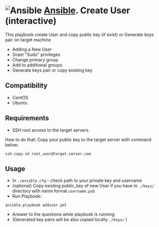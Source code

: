 # ![Ansible](https://gquintana.github.io/images/logos/ansible.png) [Ansible](https://www.ansible.com). Create User (interactive)

This playbook create User and copy public key (if exist) or Generate keys pair on target machine
* Adding a New User
* Grant "Sudo" privileges
* Change primary group
* Add to additional groups
* Generate keys pair or copy existing key

## Compatibility
* CentOS
* Ubuntu

## Requirements
* SSH root access to the target servers. 

How to do that: Copy your public key to the target server with command below:
```
ssh-copy-id root_user@target.server.com
```

## Usage
* In `./ansible.cfg` - check path to your private key and username 
* (optional) Copy existing public_key of new User if you have to `./keys/` directory with name format `username.pub`
* Run Playbook:
```
ansible-playbook adduser.yml
```
* Answer to the questions while playbook is running.
* (Generated key pairs will be also copied locally `./keys/` ) 
